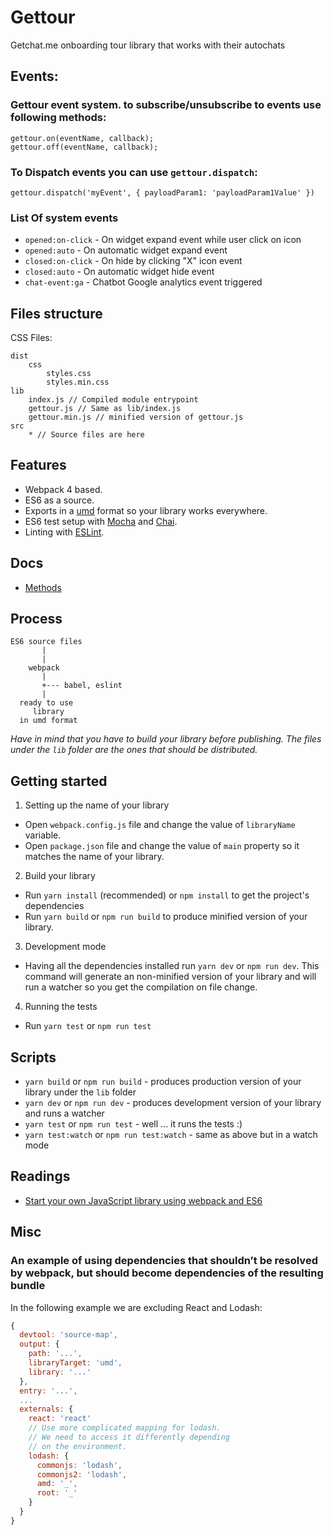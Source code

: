 # Gettour

Getchat.me onboarding tour library that works with their autochats

## Events:
### Gettour event system. to subscribe/unsubscribe to events use following methods:

```
gettour.on(eventName, callback);
gettour.off(eventName, callback);
```

### To Dispatch events you can use `gettour.dispatch`:

```
gettour.dispatch('myEvent', { payloadParam1: 'payloadParam1Value' })
```


### List Of system events
- `opened:on-click`  -  On widget expand event while user click on icon
- `opened:auto`  - On automatic widget expand event
- `closed:on-click`  - On hide by clicking "X" icon event
- `closed:auto`  - On automatic widget hide event
- `chat-event:ga` - Chatbot Google analytics event triggered


## Files structure

CSS Files:

```
dist
    css
        styles.css
        styles.min.css
lib
    index.js // Compiled module entrypoint
    gettour.js // Same as lib/index.js
    gettour.min.js // minified version of gettour.js
src
    * // Source files are here
```

## Features

- Webpack 4 based.
- ES6 as a source.
- Exports in a [umd](https://github.com/umdjs/umd) format so your library works everywhere.
- ES6 test setup with [Mocha](http://mochajs.org/) and [Chai](http://chaijs.com/).
- Linting with [ESLint](http://eslint.org/).

## Docs

- [Methods](docs/METHODS.md)

## Process

```
ES6 source files
       |
       |
    webpack
       |
       +--- babel, eslint
       |
  ready to use
     library
  in umd format
```

_Have in mind that you have to build your library before publishing. The files under the `lib` folder are the ones that should be distributed._

## Getting started

1. Setting up the name of your library

- Open `webpack.config.js` file and change the value of `libraryName` variable.
- Open `package.json` file and change the value of `main` property so it matches the name of your library.

2. Build your library

- Run `yarn install` (recommended) or `npm install` to get the project's dependencies
- Run `yarn build` or `npm run build` to produce minified version of your library.

3. Development mode

- Having all the dependencies installed run `yarn dev` or `npm run dev`. This command will generate an non-minified version of your library and will run a watcher so you get the compilation on file change.

4. Running the tests

- Run `yarn test` or `npm run test`

## Scripts

- `yarn build` or `npm run build` - produces production version of your library under the `lib` folder
- `yarn dev` or `npm run dev` - produces development version of your library and runs a watcher
- `yarn test` or `npm run test` - well ... it runs the tests :)
- `yarn test:watch` or `npm run test:watch` - same as above but in a watch mode

## Readings

- [Start your own JavaScript library using webpack and ES6](http://krasimirtsonev.com/blog/article/javascript-library-starter-using-webpack-es6)

## Misc

### An example of using dependencies that shouldn’t be resolved by webpack, but should become dependencies of the resulting bundle

In the following example we are excluding React and Lodash:

```js
{
  devtool: 'source-map',
  output: {
    path: '...',
    libraryTarget: 'umd',
    library: '...'
  },
  entry: '...',
  ...
  externals: {
    react: 'react'
    // Use more complicated mapping for lodash.
    // We need to access it differently depending
    // on the environment.
    lodash: {
      commonjs: 'lodash',
      commonjs2: 'lodash',
      amd: '_',
      root: '_'
    }
  }
}
```

